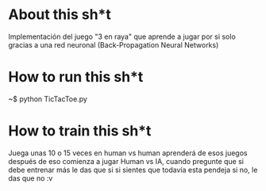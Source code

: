 # About this sh*t

Implementación del juego "3 en raya" que aprende a jugar por si solo
gracias a una red neuronal (Back-Propagation Neural Networks)

# How to run this sh*t

~$ python TicTacToe.py

# How to train this sh*t

Juega unas 10 o 15 veces en human vs human aprenderá de esos juegos
después de eso comienza a jugar Human vs IA, cuando pregunte que si
debe entrenar más le das que si si sientes que todavía esta pendeja
si no, le das que no :v
